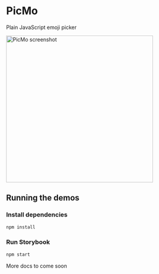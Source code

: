 # PicMo

Plain JavaScript emoji picker

<img width="397" alt="PicMo screenshot" src="https://user-images.githubusercontent.com/219285/162035186-f89f4e8d-a5a0-4b04-a7dc-3e43e01d3c4b.png">

## Running the demos

### Install dependencies

```bash
npm install
```

### Run Storybook

```bash
npm start
```

More docs to come soon